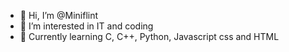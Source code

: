 - 👋 Hi, I’m @Miniflint
- 👀 I’m interested in IT and coding
- 🌱 Currently learning C, C++, Python, Javascript css and HTML

<!---
Miniflint/Miniflint is a ✨ special ✨ repository because its `README.md` (this file) appears on your GitHub profile.
You can click the Preview link to take a look at your changes.
--->
